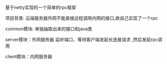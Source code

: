 基于netty实现的一个简单的rpc框架

项目背景: 云端服务器外网不能直接远程调用内网的接口,故自己实现了一个rpc

common模块: 单独抽取出来的接口和java类

server模块：外网服务器 监听端口，等待客户端发起长连接请求 ,然后发起rpc调用

client模块：内网服务器